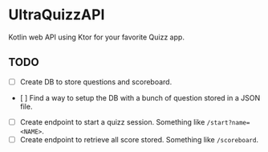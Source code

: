 # UltraQuizzAPI
Kotlin web API using Ktor for your favorite Quizz app.

## TODO
- [ ] Create DB to store questions and scoreboard.
- [ ] Find a way to setup the DB with a bunch of question stored in a JSON file.
- [ ] Create endpoint to start a quizz session. Something like `/start?name=<NAME>`.
- [ ] Create endpoint to retrieve all score stored. Something like `/scoreboard`.
